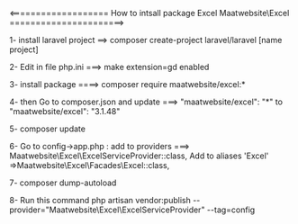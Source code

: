 <=================== How to intsall package Excel Maatwebsite\Excel ======================> 



1- install laravel project ==> composer create-project laravel/laravel [name project]

2- Edit in file php.ini ===> make extension=gd enabled

3- install package ====> composer require maatwebsite/excel:*

4- then Go to composer.json and update ===> "maatwebsite/excel": "*" to "maatwebsite/excel": "3.1.48"

5- composer update

6- Go to config->app.php :
    add to providers ===> Maatwebsite\Excel\ExcelServiceProvider::class,
    Add to aliases 'Excel' =>Maatwebsite\Excel\Facades\Excel::class,

7- composer dump-autoload

8- Run this command  php artisan vendor:publish --provider="Maatwebsite\Excel\ExcelServiceProvider" --tag=config








